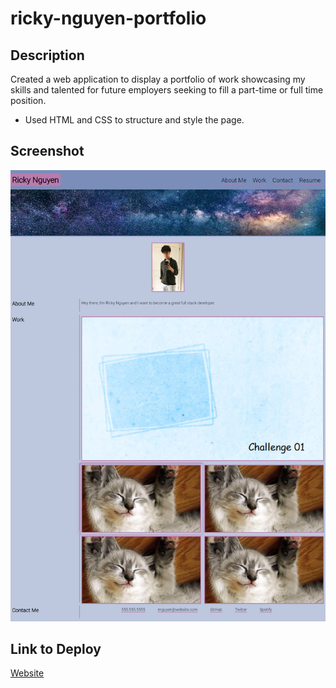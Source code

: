# ricky-nguyen-portfolio

## Description
Created a web application to display a portfolio of work showcasing my skills and talented for future employers seeking to fill a part-time or full time position.
- Used HTML and CSS to structure and style the page.

## Screenshot
![image of website](assets/images/website-demo.png)

## Link to Deploy
[Website](https://akaydia.github.io/02-challenge/)
